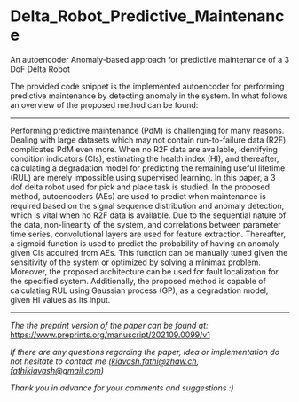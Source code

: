 # Delta_Robot_Predictive_Maintenance
An autoencoder Anomaly-based approach for predictive maintenance of a 3 DoF Delta Robot

The provided code snippet is the implemented autoencoder for performing predictive maintenance by detecting anomaly in the system. In what follows an overview of the proposed method can be found:
______________________________________________________________________________

Performing predictive maintenance (PdM) is challenging for many reasons. Dealing with large datasets which may not contain run-to-failure data (R2F) complicates PdM even more. When no R2F data are available, identifying condition indicators (CIs), estimating the health index (HI), and thereafter, calculating a degradation model for predicting the remaining useful lifetime (RUL) are merely impossible using supervised learning. In this paper, a 3 dof delta robot used for pick and place task is studied. In the proposed method, autoencoders (AEs) are used to predict when maintenance is required based on the signal sequence distribution and anomaly detection, which is vital when no R2F data is available. Due to the sequential nature of the data, non-linearity of the system, and correlations between parameter time series, convolutional layers are used for feature extraction. Thereafter, a sigmoid function is used to predict the probability of having an anomaly given CIs acquired from AEs. This function can be manually tuned given the sensitivity of the system or optimized by solving a minimax problem. Moreover, the proposed architecture can be used for fault localization for the specified system. Additionally, the proposed method is capable of calculating RUL using Gaussian process (GP), as a degradation model, given HI values as its input.
______________________________________________________________________________
*The the preprint version of the paper can be found at:*
https://www.preprints.org/manuscript/202109.0099/v1

_If there are any questions regarding the paper, idea or implementation do not hesitate to contact me (kiavash.fathi@zhaw.ch, fathikiavash@gmail.com)_

_Thank you in advance for your comments and suggestions :)_
